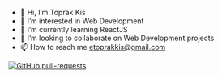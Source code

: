 - 👋 Hi, I’m Toprak Kis
- 👀 I’m interested in Web Development
- 🌱 I’m currently learning ReactJS
- 💞️ I’m looking to collaborate on Web Development projects
- 📫 How to reach me etoprakkis@gmail.com

<!---
toprakkis/toprakkis is a ✨ special ✨ repository because its `README.md` (this file) appears on your GitHub profile.
You can click the Preview link to take a look at your changes.
--->
[![GitHub pull-requests](https://img.shields.io/github/issues-pr/Naereen/StrapDown.js.svg)](https://GitHub.com/Naereen/StrapDown.js/pull/)
